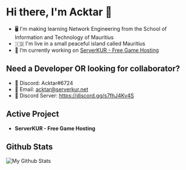 # Hi there, I'm Acktar 👋

- 🖥️ I'm making learning Network Engineering from the School of Information and Technology of Mauritius
- 🇮🇩  I'm live in a small peaceful island called Mauritius
- 🌱 I’m currently working on [ServerKUR - Free Game Hosting](https://serverkur.net)

## Need a Developer OR looking for collaborator?

- 💬 Discord: Acktar#6724
- 💬 Email: acktar@serverkur.net
- 💬 Discord Server: https://discord.gg/s7fhJ4Kv4S

## Active Project

- **ServerKUR - Free Game Hosting**

## Github Stats
![My Github Stats](https://github-readme-stats.vercel.app/api?username=acktarcodes&show_icons=true&theme=algolia)
